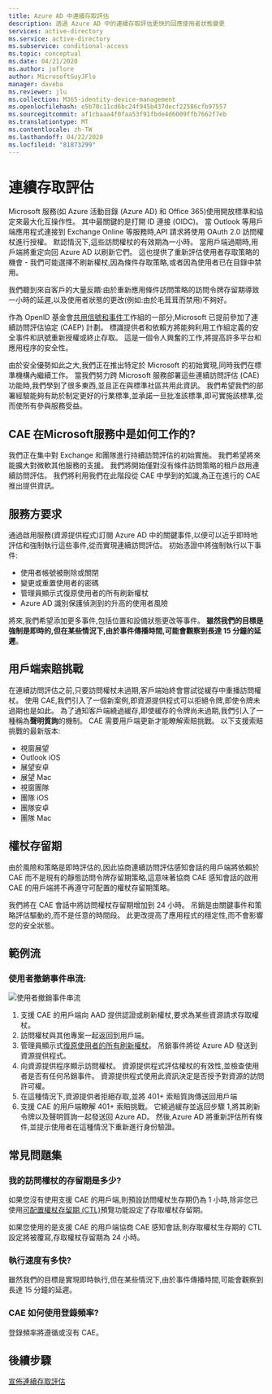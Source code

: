 ```yaml
---
title: Azure AD 中連續存取評估
description: 透過 Azure AD 中的連續存取評估更快的回應使用者狀態變更
services: active-directory
ms.service: active-directory
ms.subservice: conditional-access
ms.topic: conceptual
ms.date: 04/21/2020
ms.author: joflore
author: MicrosoftGuyJFlo
manager: daveba
ms.reviewer: jlu
ms.collection: M365-identity-device-management
ms.openlocfilehash: e5b70c11cd6bc24f945b437decf22586cfb97557
ms.sourcegitcommit: af1cbaaa4f0faa53f91fbde4d6009ffb7662f7eb
ms.translationtype: MT
ms.contentlocale: zh-TW
ms.lasthandoff: 04/22/2020
ms.locfileid: "81873299"
---
```

# <a name="continuous-access-evaluation"></a>連續存取評估

Microsoft 服務(如 Azure 活動目錄 (Azure AD) 和 Office 365)使用開放標準和協定來最大化互操作性。 其中最關鍵的是打開 ID 連接 (OIDC)。 當 Outlook 等用戶端應用程式連接到 Exchange Online 等服務時,API 請求將使用 OAuth 2.0 訪問權杖進行授權。 默認情況下,這些訪問權杖的有效期為一小時。 當用戶端過期時,用戶端將重定向回 Azure AD 以刷新它們。 這也提供了重新評估使用者存取策略的機會 - 我們可能選擇不刷新權杖,因為條件存取策略,或者因為使用者已在目錄中禁用。 

我們聽到來自客戶的大量反饋:由於重新應用條件訪問策略的訪問令牌存留期導致一小時的延遲,以及使用者狀態的更改(例如:由於毛茸茸而禁用)不夠好。

作為 OpenID 基金會[共用信號和事件](https://openid.net/wg/sse/)工作組的一部分,Microsoft 已提前參加了連續訪問評估協定 (CAEP) 計劃。 標識提供者和依賴方將能夠利用工作組定義的安全事件和訊號重新授權或終止存取。 這是一個令人興奮的工作,將提高許多平台和應用程序的安全性。

由於安全優勢如此之大,我們正在推出特定於 Microsoft 的初始實現,同時我們在標準機構內繼續工作。 當我們努力跨 Microsoft 服務部署這些連續訪問評估 (CAE) 功能時,我們學到了很多東西,並且正在與標準社區共用此資訊。 我們希望我們的部署經驗能夠有助於制定更好的行業標準,並承諾一旦批准該標準,即可實施該標準,從而使所有參與服務受益。

## <a name="how-does-cae-work-in-microsoft-services"></a>CAE 在Microsoft服務中是如何工作的?

我們正在集中對 Exchange 和團隊進行持續訪問評估的初始實施。 我們希望將來能擴大對微軟其他服務的支援。 我們將開始僅對沒有條件訪問策略的租戶啟用連續訪問評估。 我們將利用我們在此階段從 CAE 中學到的知識,為正在進行的 CAE 推出提供資訊。

## <a name="service-side-requirements"></a>服務方要求

通過啟用服務(資源提供程式)訂閱 Azure AD 中的關鍵事件,以便可以近乎即時地評估和強制執行這些事件,從而實現連續訪問評估。 初始憑證中將強制執行以下事件:

- 使用者帳號被刪除或關閉
- 變更或重置使用者的密碼
- 管理員顯示式復原使用者的所有刷新權杖
- Azure AD 識別保護偵測到的升高的使用者風險

將來,我們希望添加更多事件,包括位置和設備狀態更改等事件。 **雖然我們的目標是強制是即時的,但在某些情況下,由於事件傳播時間,可能會觀察到長達 15 分鐘的延遲**。 

## <a name="client-side-claim-challenge"></a>用戶端索賠挑戰

在連續訪問評估之前,只要訪問權杖未過期,客戶端始終會嘗試從緩存中重播訪問權杖。 使用 CAE,我們引入了一個新案例,即資源提供程式可以拒絕令牌,即使令牌未過期也是如此。 為了通知客戶端繞過緩存,即使緩存的令牌尚未過期,我們引入了一種稱為**聲明質詢**的機制。 CAE 需要用戶端更新才能瞭解索賠挑戰。 以下支援索賠挑戰的最新版本:

- 視窗展望 
- Outlook iOS 
- 展望安卓 
- 展望 Mac 
- 視窗團隊
- 團隊 iOS 
- 團隊安卓 
- 團隊 Mac 

## <a name="token-lifetime"></a>權杖存留期

由於風險和策略是即時評估的,因此協商連續訪問評估感知會話的用戶端將依賴於 CAE 而不是現有的靜態訪問令牌存留期策略,這意味著協商 CAE 感知會話的啟用 CAE 的用戶端將不再遵守可配置的權杖存留期策略。

我們將在 CAE 會話中將訪問權杖存留期增加到 24 小時。 吊銷是由關鍵事件和策略評估驅動的,而不是任意的時間段。 此更改提高了應用程式的穩定性,而不會影響您的安全狀態。 

## <a name="example-flows"></a>範例流

### <a name="user-revocation-event-flow"></a>使用者撤銷事件串流:

![使用者撤銷事件串流](./media/concept-fundamentals-continuous-access-evaluation/user-revocation-event-flow.png)

1. 支援 CAE 的用戶端向 AAD 提供認證或刷新權杖,要求為某些資源請求存取權杖。
1. 訪問權杖與其他專案一起返回到用戶端。
1. 管理員顯示式[復原使用者的所有刷新權杖](https://docs.microsoft.com/powershell/module/azuread/revoke-azureaduserallrefreshtoken?view=azureadps-2.0)。 吊銷事件將從 Azure AD 發送到資源提供程式。
1. 向資源提供程序顯示訪問權杖。 資源提供程式評估權杖的有效性,並檢查使用者是否有任何吊銷事件。 資源提供程式使用此資訊決定是否授予對資源的訪問許可權。
1. 在這種情況下,資源提供者拒絕存取,並將 401+ 索賠質詢傳送回用戶端
1. 支援 CAE 的用戶端瞭解 401+ 索賠挑戰。 它繞過緩存並返回步驟 1,將其刷新令牌以及聲明質詢一起發送回 Azure AD。 然後,Azure AD 將重新評估所有條件,並提示使用者在這種情況下重新進行身份驗證。
 
## <a name="faqs"></a>常見問題集

### <a name="what-is-the-lifetime-of-my-access-token"></a>我的訪問權杖的存留期是多少?

如果您沒有使用支援 CAE 的用戶端,則預設訪問權杖生存期仍為 1 小時,除非您已使用[可配置權杖存留期 (CTL)](../develop/active-directory-configurable-token-lifetimes.md)預覽功能設定了存取權杖存留期。

如果您使用的是支援 CAE 的用戶端協商 CAE 感知會話,則存取權杖生存期的 CTL 設定將被覆寫,存取權杖存留期為 24 小時。

### <a name="how-quick-is-enforcement"></a>執行速度有多快?

雖然我們的目標是實現即時執行,但在某些情況下,由於事件傳播時間,可能會觀察到長達 15 分鐘的延遲。

### <a name="how-will-cae-work-with-sign-in-frequency"></a>CAE 如何使用登錄頻率?

登錄頻率將遵循或沒有 CAE。

## <a name="next-steps"></a>後續步驟

[宣佈連續存取評估](https://techcommunity.microsoft.com/t5/azure-active-directory-identity/moving-towards-real-time-policy-and-security-enforcement/ba-p/1276933)

